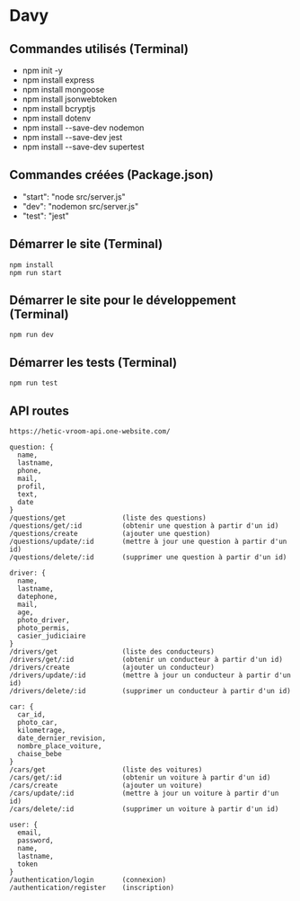 # Davy

## Commandes utilisés (Terminal)
- npm init -y
- npm install express
- npm install mongoose
- npm install jsonwebtoken
- npm install bcryptjs
- npm install dotenv
- npm install --save-dev nodemon
- npm install --save-dev jest
- npm install --save-dev supertest

## Commandes créées (Package.json)
- "start": "node src/server.js"
- "dev": "nodemon src/server.js"
- "test": "jest"

## Démarrer le site (Terminal)
````shell
npm install
npm run start
````

## Démarrer le site pour le développement (Terminal)
````shell
npm run dev
````

## Démarrer les tests (Terminal)
````shell
npm run test
````

## API routes
````shell
https://hetic-vroom-api.one-website.com/

question: {
  name,
  lastname,
  phone,
  mail,
  profil,
  text,
  date
}
/questions/get              (liste des questions)
/questions/get/:id          (obtenir une question à partir d'un id)
/questions/create           (ajouter une question)
/questions/update/:id       (mettre à jour une question à partir d'un id)
/questions/delete/:id       (supprimer une question à partir d'un id)

driver: {
  name,
  lastname,
  datephone,
  mail,
  age,
  photo_driver,
  photo_permis,
  casier_judiciaire
}
/drivers/get                (liste des conducteurs)
/drivers/get/:id            (obtenir un conducteur à partir d'un id)
/drivers/create             (ajouter un conducteur)
/drivers/update/:id         (mettre à jour un conducteur à partir d'un id)
/drivers/delete/:id         (supprimer un conducteur à partir d'un id)

car: {
  car_id,
  photo_car,
  kilometrage,
  date_dernier_revision,
  nombre_place_voiture,
  chaise_bebe
}
/cars/get                   (liste des voitures)
/cars/get/:id               (obtenir un voiture à partir d'un id)
/cars/create                (ajouter un voiture)
/cars/update/:id            (mettre à jour un voiture à partir d'un id)
/cars/delete/:id            (supprimer un voiture à partir d'un id)

user: {
  email,
  password,
  name,
  lastname,
  token
}
/authentication/login       (connexion)
/authentication/register    (inscription)
````